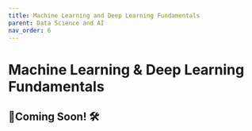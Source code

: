 ```yaml
---
title: Machine Learning and Deep Learning Fundamentals 
parent: Data Science and AI  
nav_order: 6
---
```


# Machine Learning & Deep Learning Fundamentals 

🚧Coming Soon! 🛠️
---
